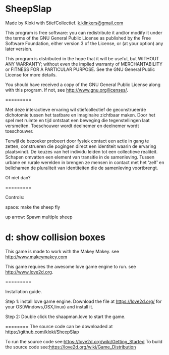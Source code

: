 SheepSlap
=========

Made by Kloki with StiefCollectief.
k.klinkers@gmail.com

This program is free software: you can redistribute it and/or modify
it under the terms of the GNU General Public License as published by
the Free Software Foundation, either version 3 of the License, or
(at your option) any later version.

This program is distributed in the hope that it will be useful,
but WITHOUT ANY WARRANTY; without even the implied warranty of
MERCHANTABILITY or FITNESS FOR A PARTICULAR PURPOSE.  See the
GNU General Public License for more details.

You should have received a copy of the GNU General Public License
along with this program.  If not, see <http://www.gnu.org/licenses/>.

=========

Met deze interactieve ervaring wil stiefcollectief de geconstrueerde dichotomie tussen het tastbare en imaginaire zichtbaar maken. Door het spel met ruimte en tijd ontstaat een beweging die tegenstellingen laat versmelten. Toeschouwer wordt deelnemer en deelnemer wordt toeschouwer.

Terwijl de bezoeker probeert door fysiek contact een actie in gang te zetten, construeren die pogingen direct een identiteit waarin de ervaring plaatsvindt. De keuzes van het individu leiden tot een collectieve realiteit. Schapen omvatten een element van transitie in de samenleving. Tussen urbane en rurale werelden in brengen ze mensen in contact met het ‘zelf’ en belichamen de pluraliteit van identiteiten die de samenleving voortbrengt.

Of niet dan?

=========

Controls:

space: make the sheep fly

up arrow: Spawn multiple sheep

d: show collision boxes
========

This game is made to work with the Makey Makey. see <http://www.makeymakey.com>

This game requires the awesome love game engine to run. see  <http://www.love2d.org>.

=========

Installation guide.

Step 1: install love game engine.
     Download the file at <https://love2d.org/> for your OS(Windows,OSX,linux) and install it.

Step 2: Double click the shaapman.love to start the game.


========
The source code can be downloaded at <https://github.com/kloki/SheepSlap>

To run the source code see:<https://love2d.org/wiki/Getting_Started>
To build the source code see:<https://love2d.org/wiki/Game_Distribution>